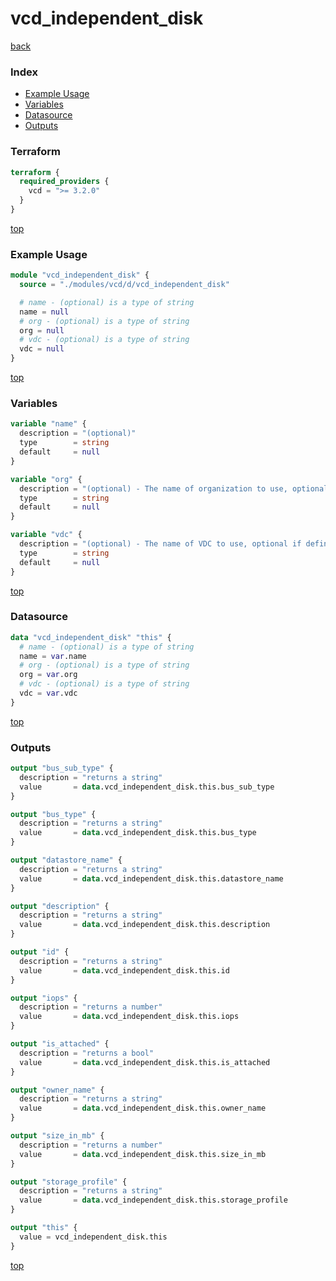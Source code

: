 # vcd_independent_disk

[back](../vcd.md)

### Index

- [Example Usage](#example-usage)
- [Variables](#variables)
- [Datasource](#datasource)
- [Outputs](#outputs)

### Terraform

```terraform
terraform {
  required_providers {
    vcd = ">= 3.2.0"
  }
}
```

[top](#index)

### Example Usage

```terraform
module "vcd_independent_disk" {
  source = "./modules/vcd/d/vcd_independent_disk"

  # name - (optional) is a type of string
  name = null
  # org - (optional) is a type of string
  org = null
  # vdc - (optional) is a type of string
  vdc = null
}
```

[top](#index)

### Variables

```terraform
variable "name" {
  description = "(optional)"
  type        = string
  default     = null
}

variable "org" {
  description = "(optional) - The name of organization to use, optional if defined at provider level. Useful when connected as sysadmin working across different organizations"
  type        = string
  default     = null
}

variable "vdc" {
  description = "(optional) - The name of VDC to use, optional if defined at provider level"
  type        = string
  default     = null
}
```

[top](#index)

### Datasource

```terraform
data "vcd_independent_disk" "this" {
  # name - (optional) is a type of string
  name = var.name
  # org - (optional) is a type of string
  org = var.org
  # vdc - (optional) is a type of string
  vdc = var.vdc
}
```

[top](#index)

### Outputs

```terraform
output "bus_sub_type" {
  description = "returns a string"
  value       = data.vcd_independent_disk.this.bus_sub_type
}

output "bus_type" {
  description = "returns a string"
  value       = data.vcd_independent_disk.this.bus_type
}

output "datastore_name" {
  description = "returns a string"
  value       = data.vcd_independent_disk.this.datastore_name
}

output "description" {
  description = "returns a string"
  value       = data.vcd_independent_disk.this.description
}

output "id" {
  description = "returns a string"
  value       = data.vcd_independent_disk.this.id
}

output "iops" {
  description = "returns a number"
  value       = data.vcd_independent_disk.this.iops
}

output "is_attached" {
  description = "returns a bool"
  value       = data.vcd_independent_disk.this.is_attached
}

output "owner_name" {
  description = "returns a string"
  value       = data.vcd_independent_disk.this.owner_name
}

output "size_in_mb" {
  description = "returns a number"
  value       = data.vcd_independent_disk.this.size_in_mb
}

output "storage_profile" {
  description = "returns a string"
  value       = data.vcd_independent_disk.this.storage_profile
}

output "this" {
  value = vcd_independent_disk.this
}
```

[top](#index)